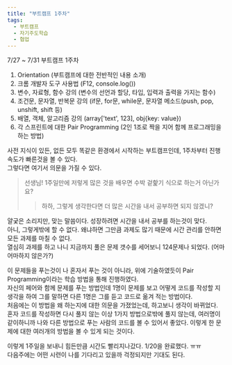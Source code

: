 ```yaml
---
title: "부트캠프 1주차"
tags:
  - 부트캠프
  - 자기주도학습
  - 협업
---
```


7/27 ~ 7/31 부트캠프 1주차

1. Orientation (부트캠프에 대한 전반적인 내용 소개)
2. 크롬 개발자 도구 사용법 (F12, console.log())
3. 변수, 자료형, 함수 강의 (변수의 선언과 할당, 타입, 입력과 출력을 가지는 함수)
4. 조건문, 문자열, 반복문 강의 (if문, for문, while문, 문자열 메소드(push, pop, unshift, shift 등)
5. 배열, 객체, 알고리즘 강의 (array['text', 123], obj{key: value})
6. 각 스프린트에 대한 Pair Programming (2인 1조로 짝을 지어 함께 프로그래밍을 하는 방법)

사전 지식이 있든, 없든 모두 똑같은 환경에서 시작하는 부트캠프인데, 1주차부터 진행 속도가 빠른것을 볼 수 있다.  
그렇다면 여기서 의문을 가질 수 있다.

> 선생님! 1주일만에 저렇게 많은 것을 배우면 수박 겉핥기 식으로 하는거 아닌가요?
>> 하하, 그렇게 생각한다면 더 많은 시간을 내서 공부하면 되지 않겠니?

얄궂은 소리지만, 맞는 말씀이다. 성장하려면 시간을 내서 공부를 하는것이 맞다.  
아니, 그렇게밖에 할 수 없다. 왜냐하면 그만큼 과제도 많기 때문에 시간 관리를 안하면 모든 과제를 마칠 수 없다.  
열심히 과제를 하고 나니 지금까지 풀은 문제 갯수를 세어보니 124문제나 되었다. (어마어마하지 않은가?)

이 문제들을 푸는것이 나 혼자서 푸는 것이 아니라, 위에 기술하였듯이 Pair Programming이라는 학습 방법을 통해 진행하였다.  
자신의 페어와 함께 문제를 푸는 방법인데 1명이 문제를 보고 어떻게 코드를 작성할 지 생각을 하여 그를 말하면 다른 1명은 그를 듣고 코드로 옮겨 적는 방법이다.  
처음에는 이 방법을 왜 하는지에 대한 의문을 가졌었는데, 하고보니 생각이 바뀌었다.  
혼자 코드를 작성하면 다시 풀지 않는 이상 1가지 방법으로밖에 풀지 않는데, 여러명이 같이하니까 나와 다른 방법으로 푸는 사람의 코드를 볼 수 있어서 좋았다. 이렇게 한 문제에 대한 여러개의 방법을 볼 수 있게 되는 것이다.

이렇게 1주일을 보내니 힘든만큼 시간도 빨리지나갔다. 1/20을 완료했다. ㅠㅠ  
다음주에는 어떤 시련이 나를 기다리고 있을까 걱정되지만 기대도 된다.
